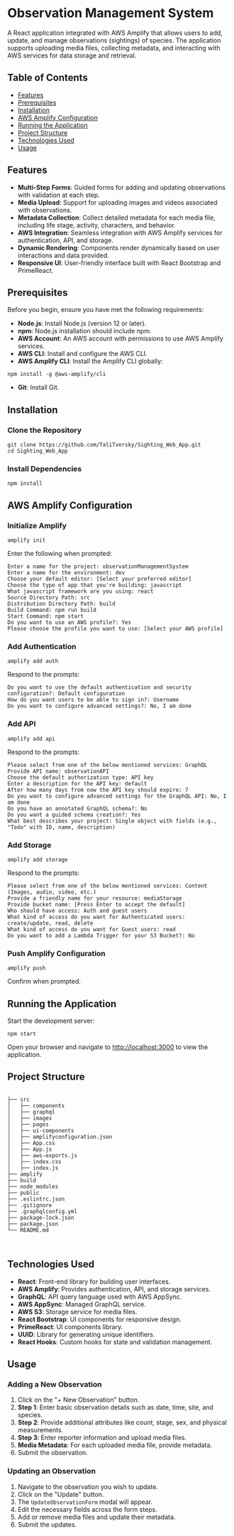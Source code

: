 <!DOCTYPE html>
<html lang="en">
<head>
    <meta charset="UTF-8">
    <title>Observation Management System</title>
</head>
<body>

<h1>Observation Management System</h1>
<p>A React application integrated with AWS Amplify that allows users to add, update, and manage observations (sightings) of species. The application supports uploading media files, collecting metadata, and interacting with AWS services for data storage and retrieval.</p>

<h2>Table of Contents</h2>
<ul>
    <li><a href="#features">Features</a></li>
    <li><a href="#prerequisites">Prerequisites</a></li>
    <li><a href="#installation">Installation</a></li>
    <li><a href="#aws-amplify-configuration">AWS Amplify Configuration</a></li>
    <li><a href="#running-the-application">Running the Application</a></li>
    <li><a href="#project-structure">Project Structure</a></li>
    <li><a href="#technologies-used">Technologies Used</a></li>
    <li><a href="#usage">Usage</a></li>
</ul>

<h2 id="features">Features</h2>
<ul>
    <li><strong>Multi-Step Forms</strong>: Guided forms for adding and updating observations with validation at each step.</li>
    <li><strong>Media Upload</strong>: Support for uploading images and videos associated with observations.</li>
    <li><strong>Metadata Collection</strong>: Collect detailed metadata for each media file, including life stage, activity, characters, and behavior.</li>
    <li><strong>AWS Integration</strong>: Seamless integration with AWS Amplify services for authentication, API, and storage.</li>
    <li><strong>Dynamic Rendering</strong>: Components render dynamically based on user interactions and data provided.</li>
    <li><strong>Responsive UI</strong>: User-friendly interface built with React Bootstrap and PrimeReact.</li>
</ul>

<h2 id="prerequisites">Prerequisites</h2>
<p>Before you begin, ensure you have met the following requirements:</p>
<ul>
    <li><strong>Node.js</strong>: Install Node.js (version 12 or later).</li>
    <li><strong>npm</strong>: Node.js installation should include npm.</li>
    <li><strong>AWS Account</strong>: An AWS account with permissions to use AWS Amplify services.</li>
    <li><strong>AWS CLI</strong>: Install and configure the AWS CLI.</li>
    <li><strong>AWS Amplify CLI</strong>: Install the Amplify CLI globally:</li>
</ul>
<pre><code>npm install -g @aws-amplify/cli</code></pre>
<ul>
    <li><strong>Git</strong>: Install Git.</li>
</ul>

<h2 id="installation">Installation</h2>
<h3>Clone the Repository</h3>
<pre><code>git clone https://github.com/TaliTversky/Sighting_Web_App.git
cd Sighting_Web_App</code></pre>
<h3>Install Dependencies</h3>
<pre><code>npm install</code></pre>

<h2 id="aws-amplify-configuration">AWS Amplify Configuration</h2>
<h3>Initialize Amplify</h3>
<pre><code>amplify init</code></pre>
<p>Enter the following when prompted:</p>
<pre><code>Enter a name for the project: observationManagementSystem
Enter a name for the environment: dev
Choose your default editor: [Select your preferred editor]
Choose the type of app that you're building: javascript
What javascript framework are you using: react
Source Directory Path: src
Distribution Directory Path: build
Build Command: npm run build
Start Command: npm start
Do you want to use an AWS profile?: Yes
Please choose the profile you want to use: [Select your AWS profile]</code></pre>

<h3>Add Authentication</h3>
<pre><code>amplify add auth</code></pre>
<p>Respond to the prompts:</p>
<pre><code>Do you want to use the default authentication and security configuration?: Default configuration
How do you want users to be able to sign in?: Username
Do you want to configure advanced settings?: No, I am done</code></pre>

<h3>Add API</h3>
<pre><code>amplify add api</code></pre>
<p>Respond to the prompts:</p>
<pre><code>Please select from one of the below mentioned services: GraphQL
Provide API name: observationAPI
Choose the default authorization type: API key
Enter a description for the API key: default
After how many days from now the API key should expire: 7
Do you want to configure advanced settings for the GraphQL API: No, I am done
Do you have an annotated GraphQL schema?: No
Do you want a guided schema creation?: Yes
What best describes your project: Single object with fields (e.g., "Todo" with ID, name, description)</code></pre>

<h3>Add Storage</h3>
<pre><code>amplify add storage</code></pre>
<p>Respond to the prompts:</p>
<pre><code>Please select from one of the below mentioned services: Content (Images, audio, video, etc.)
Provide a friendly name for your resource: mediaStorage
Provide bucket name: [Press Enter to accept the default]
Who should have access: Auth and guest users
What kind of access do you want for Authenticated users: create/update, read, delete
What kind of access do you want for Guest users: read
Do you want to add a Lambda Trigger for your S3 Bucket?: No</code></pre>

<h3>Push Amplify Configuration</h3>
<pre><code>amplify push</code></pre>
<p>Confirm when prompted.</p>

<h2 id="running-the-application">Running the Application</h2>
<p>Start the development server:</p>
<pre><code>npm start</code></pre>
<p>Open your browser and navigate to <a href="http://localhost:3000">http://localhost:3000</a> to view the application.</p>

<h2 id="project-structure">Project Structure</h2>
<pre><code>
├── src
│   ├── components
│   ├── graphql
│   ├── images
│   ├── pages
│   ├── ui-components
│   ├── amplifyconfiguration.json
│   ├── App.css
│   ├── App.js
│   ├── aws-exports.js
│   ├── index.css
│   ├── index.js
├── amplify
├── build
├── node_modules
├── public
├── .eslintrc.json
├── .gitignore
├── .graphqlconfig.yml
├── package-lock.json
├── package.json
└── README.md

</code></pre>

<h2 id="technologies-used">Technologies Used</h2>
<ul>
    <li><strong>React</strong>: Front-end library for building user interfaces.</li>
    <li><strong>AWS Amplify</strong>: Provides authentication, API, and storage services.</li>
    <li><strong>GraphQL</strong>: API query language used with AWS AppSync.</li>
    <li><strong>AWS AppSync</strong>: Managed GraphQL service.</li>
    <li><strong>AWS S3</strong>: Storage service for media files.</li>
    <li><strong>React Bootstrap</strong>: UI components for responsive design.</li>
    <li><strong>PrimeReact</strong>: UI components library.</li>
    <li><strong>UUID</strong>: Library for generating unique identifiers.</li>
    <li><strong>React Hooks</strong>: Custom hooks for state and validation management.</li>
</ul>

<h2 id="usage">Usage</h2>
<h3>Adding a New Observation</h3>
<ol>
    <li>Click on the "+ New Observation" button.</li>
    <li><strong>Step 1</strong>: Enter basic observation details such as date, time, site, and species.</li>
    <li><strong>Step 2</strong>: Provide additional attributes like count, stage, sex, and physical measurements.</li>
    <li><strong>Step 3</strong>: Enter reporter information and upload media files.</li>
    <li><strong>Media Metadata</strong>: For each uploaded media file, provide metadata.</li>
    <li>Submit the observation.</li>
</ol>

<h3>Updating an Observation</h3>
<ol>
    <li>Navigate to the observation you wish to update.</li>
    <li>Click on the "Update" button.</li>
    <li>The <code>UpdateObservationForm</code> modal will appear.</li>
    <li>Edit the necessary fields across the form steps.</li>
    <li>Add or remove media files and update their metadata.</li>
    <li>Submit the updates.</li>
</ol>

</body>
</html>
